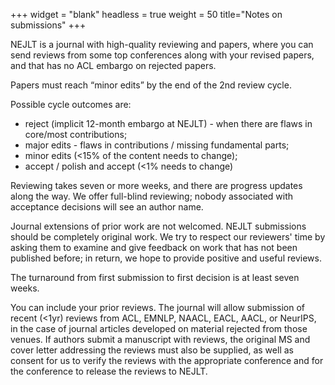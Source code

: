 +++
widget = "blank"
headless = true
weight = 50
title="Notes on submissions"
+++

NEJLT is a journal with high-quality reviewing and papers, where you can send reviews from some top conferences along with your revised papers, and that has no ACL embargo on rejected papers.

Papers must reach “minor edits” by the end of the 2nd review cycle.

Possible cycle outcomes are:

* reject (implicit 12-month embargo at NEJLT) - when there are flaws in core/most contributions;
* major edits - flaws in contributions / missing fundamental parts;
* minor edits (<15% of the content needs to change);
* accept / polish and accept (<1% needs to change)

Reviewing takes seven or more weeks, and there are progress updates along the way. We offer full-blind reviewing; nobody associated with acceptance decisions will see an author name.

Journal extensions of prior work are not welcomed. NEJLT submissions should be completely original work. We try to respect our reviewers' time by asking them to examine and give feedback on work that has not been published before; in return, we hope to provide positive and useful reviews.

The turnaround from first submission to first decision is at least seven weeks.

You can include your prior reviews. The journal will allow submission of recent (<1yr) reviews from ACL, EMNLP, NAACL, EACL, AACL, or NeurIPS, in the case of journal articles developed on material rejected from those venues. If authors submit a manuscript with reviews, the original MS and cover letter addressing the reviews must also be supplied, as well as consent for us to verify the reviews with the appropriate conference and for the conference to release the reviews to NEJLT. 


